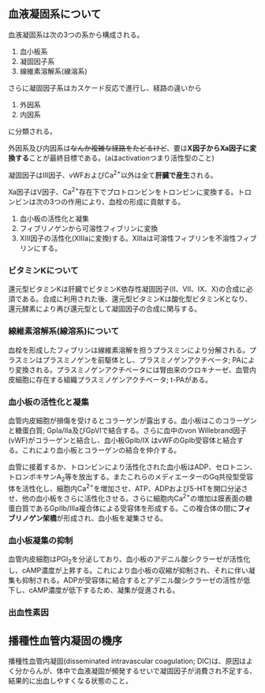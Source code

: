 ## 血液凝固系について
血液凝固系は次の3つの系から構成される。
1. 血小板系
1. 凝固因子系
1. 線維素溶解系(線溶系)

さらに凝固因子系はカスケード反応で進行し、経路の違いから
1. 外因系
1. 内因系

に分類される。

外因系及び内因系は~~なんか複雑な経路をたどるけど~~、要は**X因子からXa因子に変換する**ことが最終目標である。(aはactivationつまり活性型のこと)

凝固因子はIII因子、vWFおよびCa<sup>2+</sup>以外は全て**肝臓で産生**される。

Xa因子はV因子、Ca<sup>2+</sup>存在下でプロトロンビンをトロンビンに変換する。トロンビンは次の3つの作用により、血栓の形成に貢献する。
1. 血小板の活性化と凝集
1. フィブリノゲンから可溶性フィブリンに変換
1. XIII因子の活性化(XIIIaに変換)する。XIIIaは可溶性フィブリンを不溶性フィブリンにする。

### ビタミンKについて
還元型ビタミンKは肝臓でビタミンK依存性凝固因子(II、VII、IX、X)の合成に必須である。合成に利用された後、還元型ビタミンKは酸化型ビタミンKとなり、還元酵素により再び還元型として凝固因子の合成に関与する。

### 線維素溶解系(線溶系)について

血栓を形成したフィブリンは線維素溶解を担うプラスミンにより分解される。プラスミンはプラスミノゲンを前駆体とし、プラスミノゲンアクチベータ; PAにより変換される。プラスミノゲンアクチベータには腎由来のウロキナーゼ、血管内皮細胞に存在する組織プラスミノゲンアクチベータ; t-PAがある。

### 血小板の活性化と凝集

血管内皮細胞が損傷を受けるとコラーゲンが露出する。血小板はこのコラーゲンと糖蛋白質; GpIa/IIa及びGpVIで結合する。さらに血中のvon Willebrand因子(vWF)がコラーゲンと結合し、血小板GpIb/IX はvWFのGpIb受容体と結合する。これにより血小板とコラーゲンの結合を仲介する。

血管に接着するか、トロンビンにより活性化された血小板はADP、セロトニン、トロンボキサンA<sub>2</sub>等を放出する。またこれらのメディエーターのGq共役型受容体を活性化し、細胞内Ca<sup>2+</sup>を増加させ、ATP、ADPおよび5-HTを開口分泌させ、他の血小板をさらに活性化させる。さらに細胞内Ca<sup>2+</sup>の増加は膜表面の糖蛋白質であるGpIIb/IIIa複合体による受容体を形成する。この複合体の間に**フィブリノゲン架橋**が形成され、血小板を凝集させる。

### 血小板凝集の抑制

血管内皮細胞はPGI<sub>2</sub>を分泌しており、血小板のアデニル酸シクラーゼが活性化し、cAMP濃度が上昇する。これにより血小板の収縮が抑制され、それに伴い凝集も抑制される。ADPが受容体に結合するとアデニル酸シクラーゼの活性が低下し、cAMP濃度が低下するため、凝集が促進される。

### 出血性素因

## 播種性血管内凝固の機序
播種性血管内凝固(disseminated intravascular coagulation; DIC)は、原因はよく分からんが、体中で血液凝固が頻発するせいで凝固因子が消費され不足する、結果的に出血しやすくなる状態のこと。

